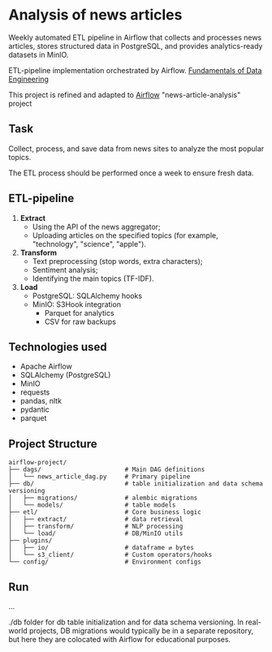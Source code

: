 # Analysis of news articles
Weekly automated ETL pipeline in Airflow that collects and processes news articles, stores structured data in PostgreSQL, and provides analytics-ready datasets in MinIO.

ETL-pipeline implementation orchestrated by Airflow. <u>Fundamentals of Data Engineering</u>

This project is refined and adapted to <u>Airflow</u> "news-article-analysis" project

## Task
Collect, process, and save data from news sites to analyze the most popular topics.
 
The ETL process should be performed once a week to ensure fresh data.

## ETL-pipeline

1) **Extract**
    - Using the API of the news aggregator;
    - Uploading articles on the specified topics (for example, "technology", "science", "apple").
2) **Transform**
    - Text preprocessing (stop words, extra characters);
    - Sentiment analysis;
    - Identifying the main topics (TF-IDF).
3) **Load**
    - PostgreSQL: SQLAlchemy hooks
    - MinIO: S3Hook integration
        - Parquet for analytics
        - CSV for raw backups

## Technologies used

- Apache Airflow
- SQLAlchemy (PostgreSQL)
- MinIO
- requests
- pandas, nltk
- pydantic
- parquet

## Project Structure
```
airflow-project/
├── dags/                       # Main DAG definitions
│   └── news_article_dag.py     # Primary pipeline
├── db/                         # table initialization and data schema versioning
│   ├── migrations/             # alembic migrations
│   └── models/                 # table models
├── etl/                        # Core business logic
│   ├── extract/                # data retrieval
│   ├── transform/              # NLP processing
│   └── load/                   # DB/MinIO utils
├── plugins/
│   ├── io/                     # dataframe ⇄ bytes
│   └── s3_client/              # Custom operators/hooks
└── config/                     # Environment configs
```

## Run
...


./db folder for db table initialization and for data schema versioning. In real-world projects, DB migrations would typically be in a separate repository, but here they are colocated with Airflow for educational purposes.